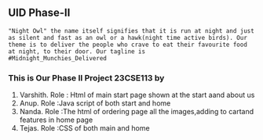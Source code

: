 ## UID Phase-II
```
"Night Owl" the name itself signifies that it is run at night and just as silent and fast as an owl or a hawk(night time active birds). Our theme is to deliver the people who crave to eat their favourite food at night, to their door. Our tagline is 
#Midnight_Munchies_Delivered  
```
### This is Our Phase II Project 23CSE113 by 
1. Varshith. Role : Html of main start page shown at the start aand about us
2. Anup. Role :Java script of both start and home
3. Nanda. Role :The html of ordering page all the images,adding to cartand features in home page
4. Tejas. Role :CSS of both main and home

